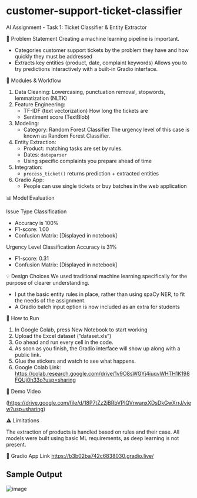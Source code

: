 # customer-support-ticket-classifier

AI Assignment - Task 1: Ticket Classifier & Entity Extractor

📌 Problem Statement
Creating a machine learning pipeline is important.
- Categories customer support tickets by the problem they have and how quickly they must be addressed
- Extracts key entities (product, date, complaint keywords)
Allows you to try predictions interactively with a built-in Gradio interface.


🧱 Modules & Workflow

1. Data Cleaning: Lowercasing, punctuation removal, stopwords, lemmatization (NLTK)
2. Feature Engineering:
   - TF-IDF (text vectorization)
   How long the tickets are
   - Sentiment score (TextBlob)
3. Modeling:
   - Category: Random Forest Classifier
   The urgency level of this case is known as Random Forest Classifier.
4. Entity Extraction:
   - Product: matching tasks are set by rules.
   - Dates: `dateparser`
   - Using specific complaints you prepare ahead of time
5. Integration:
   - `process_ticket()` returns prediction + extracted entities
6. Gradio App:
   - People can use single tickets or buy batches in the web application


📊 Model Evaluation

Issue Type Classification
- Accuracy is 100%
- F1-score: 1.00
- Confusion Matrix: [Displayed in notebook]

Urgency Level Classification
Accuracy is 31%
- F1-score: 0.31
- Confusion Matrix: [Displayed in notebook]



💡 Design Choices
We used traditional machine learning specifically for the purpose of clearer understanding.
- I put the basic entity rules in place, rather than using spaCy NER, to fit the needs of the assignment.
- A Gradio batch input option is now included as an extra for students


📁 How to Run

1. In Google Colab, press New Notebook to start working
2. Upload the Excel dataset (“dataset.xls”)
3. Go ahead and run every cell in the code.
4. As soon as you finish, the Gradio interface will show up along with a public link.
5. Glue the stickers and watch to see what happens.
6. Google Colab Link: https://colab.research.google.com/drive/1v9O8sWGYj4iuqvWHTH1K198FQUj0h33o?usp=sharing

🎥 Demo Video

(https://drive.google.com/file/d/18P7tZz2jBRbVPIQVrwanxXDsDkGwXrrJ/view?usp=sharing)


⚠️ Limitations

The extraction of products is handled based on rules and their case.
All models were built using basic ML requirements, as deep learning is not present.


🎥 Gradio App Link
https://b3b02ba742c6838030.gradio.live/

## Sample Output

![image](https://github.com/user-attachments/assets/8f27a9bb-2425-433c-b646-3e199eeb59ec)

